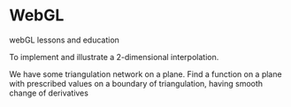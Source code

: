 # WebGL
webGL lessons and education

To implement and illustrate a 2-dimensional interpolation.

We have some triangulation network on a plane. Find a function on a plane with prescribed values on a boundary of triangulation, having smooth change of derivatives